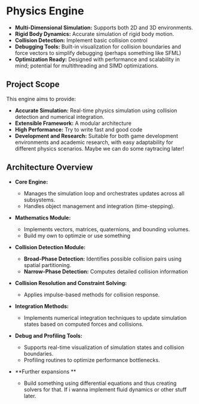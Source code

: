 # Physics Engine 

- **Multi-Dimensional Simulation:** Supports both 2D and 3D environments.
- **Rigid Body Dynamics:** Accurate simulation of rigid body motion.
- **Collision Detection:** Implement basic collision control
- **Debugging Tools:** Built-in visualization for collision boundaries and force vectors to simplify debugging (perhaps something like SFML)
- **Optimization Ready:** Designed with performance and scalability in mind; potential for multithreading and SIMD optimizations.


## Project Scope

This engine aims to provide:

- **Accurate Simulation:** Real-time physics simulation using collision detection and numerical integration.
- **Extensible Framework:** A modular architecture 
- **High Performance:** Try to write fast and good code 
- **Development and Research:** Suitable for both game development environments and academic research, with easy adaptability for different physics scenarios. Maybe we can do some raytracing later! 

## Architecture Overview


- **Core Engine:**  
  - Manages the simulation loop and orchestrates updates across all subsystems.
  - Handles object management and integration (time-stepping).
  
- **Mathematics Module:**  
  - Implements vectors, matrices, quaternions, and bounding volumes.
  - Build my own to optimzie or use something 
  
- **Collision Detection Module:**  
    - **Broad-Phase Detection:** Identifies possible collision pairs using spatial partitioning.
  - **Narrow-Phase Detection:** Computes detailed collision information 
  
- **Collision Resolution and Constraint Solving:**  
  - Applies impulse-based methods for collision response.
  
- **Integration Methods:**  
  - Implements numerical integration techniques to update simulation states based on computed forces and collisions.
  
- **Debug and Profiling Tools:**  
  - Supports real-time visualization of simulation states and collision boundaries.
  - Profiling routines to optimize performance bottlenecks.
- **Further expansions **
    - Build something using differential equations and thus creating solvers for that. If i wanna implement fluid dynamics or other stuff later. 